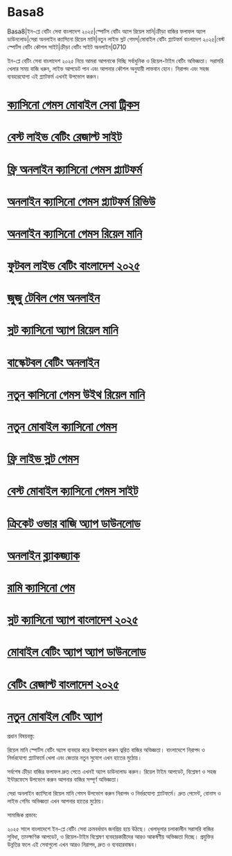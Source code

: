# Basa8

Basa8|ইন-প্লে বেটিং সেবা বাংলাদেশ ২০২৫|স্পোর্টস বেটিং অ্যাপ রিয়েল মানি|ক্রীড়া বাজির ফলাফল অ্যাপ ডাউনলোড|সেরা অনলাইন ক্যাসিনো রিয়েল মানি|নতুন লাইভ স্লট গেমস|মোবাইল বেটিং প্ল্যাটফর্ম বাংলাদেশ ২০২৫|বেস্ট স্পোর্টস বেটিং কৌশল সাইট|ক্রীড়া বেটিং সাইট অনলাইন|0710

ইন-প্লে বেটিং সেবা বাংলাদেশ ২০২৫ নিয়ে আমরা আপনাকে দিচ্ছি সর্বাধুনিক ও রিয়েল-টাইম বেটিং অভিজ্ঞতা। সরাসরি খেলার সময় বাজি ধরুন, লাইভ আপডেট পান এবং আপনার কৌশল অনুযায়ী লাভবান হোন। নিরাপদ এবং সহজ ব্যবহারযোগ্য এই প্ল্যাটফর্ম এখনই উপভোগ করুন।

#  <a href="https://basa8wap.net/">ক্যাসিনো গেমস মোবাইল সেবা ট্রিকস</a>

#  <a href="https://basa8wap.com/">বেস্ট লাইভ বেটিং রেজাল্ট সাইট</a>

#  <a href="https://basa8vip.com/">ফ্রি অনলাইন ক্যাসিনো গেমস প্ল্যাটফর্ম</a>

#  <a href="https://basa8us.com/">অনলাইন ক্যাসিনো গেমস প্ল্যাটফর্ম রিভিউ</a>

#  <a href="https://basa8pc.com/">অনলাইন ক্যাসিনো গেমস রিয়েল মানি</a>

#  <a href="https://basa8pc.net/">ফুটবল লাইভ বেটিং বাংলাদেশ ২০২৫</a>

#  <a href="https://basa8vip.net/">জুজু টেবিল গেম অনলাইন</a>

#  <a href="https://basa8us.net/">স্লট ক্যাসিনো অ্যাপ রিয়েল মানি</a>

#  <a href="https://basa8pc.com/">বাস্কেটবল বেটিং অনলাইন</a>

#  <a href="https://basa8pc.net/">নতুন কাসিনো গেমস উইথ রিয়েল মানি</a>

#  <a href="https://basa8now.com/">নতুন মোবাইল ক্যাসিনো গেমস</a>

#  <a href="https://basa8now.net/">ফ্রি লাইভ স্লট গেমস</a>

#  <a href="https://basa8pro.com/">বেস্ট মোবাইল ক্যাসিনো গেমস সাইট</a>

#  <a href="https://basa8pro.net/">ক্রিকেট ওভার বাজি অ্যাপ ডাউনলোড</a>

#  <a href="https://basa8now.com/">অনলাইন ব্ল্যাকজ্যাক</a>

#  <a href="https://basa8now.net/">রামি ক্যাসিনো গেম</a>

#  <a href="https://basa8pro.com/">স্লট ক্যাসিনো অ্যাপ বাংলাদেশ ২০২৫</a>

#  <a href="https://basa8pro.net/">মোবাইল বেটিং অ্যাপ অ্যাপ ডাউনলোড</a>

#  <a href="https://basa8vip.net/">বেটিং রেজাল্ট বাংলাদেশ ২০২৫</a>

#  <a href="https://basa8us.net/">নতুন মোবাইল বেটিং অ্যাপ</a>

প্রধান বিষয়বস্তু:

রিয়েল মানি স্পোর্টস বেটিং অ্যাপ ব্যবহার করে উপভোগ করুন ত্বরিত বাজির অভিজ্ঞতা। বাংলাদেশে নিরাপদ ও নির্ভরযোগ্য প্ল্যাটফর্মে খেলা এবং জেতার নতুন সুযোগ এখন হাতের মুঠোয়।

সর্বশেষ ক্রীড়া বাজির ফলাফল দ্রুত পেতে এখনই অ্যাপ ডাউনলোড করুন। রিয়েল টাইম আপডেট, বিশ্লেষণ ও সহজ ইন্টারফেসে উপভোগ করুন আপনার বাজির সম্পূর্ণ অভিজ্ঞতা।

সেরা অনলাইন ক্যাসিনো রিয়েল মানি গেমস উপভোগ করুন নিরাপদ ও নির্ভরযোগ্য প্ল্যাটফর্মে। দ্রুত পেমেন্ট, বোনাস ও লাইভ গেমিং অভিজ্ঞতা এখন আপনার হাতের মুঠোয়।

সামাজিক প্রভাব:

২০২৫ সালে বাংলাদেশে ইন-প্লে বেটিং সেবা ক্রমবর্ধমান জনপ্রিয় হয়ে উঠছে। খেলাধুলার চলাকালীন সরাসরি বাজির সুবিধা, তাত্ক্ষণিক আপডেট, ও রিয়েল-টাইম বিশ্লেষণ ব্যবহারকারীদের আরও আকর্ষণীয় অভিজ্ঞতা দিচ্ছে। প্রযুক্তির উন্নতির ফলে এই সেবাগুলো এখন আরও নিরাপদ, দ্রুত ও ব্যবহারবান্ধব।
